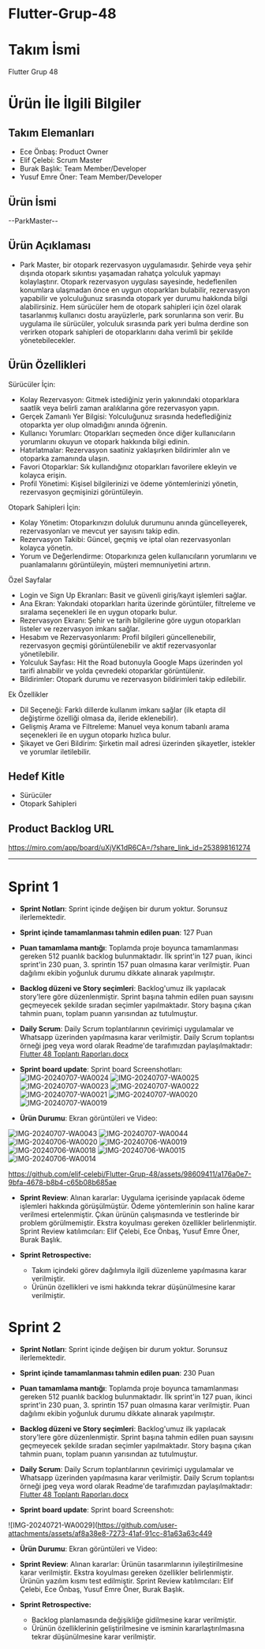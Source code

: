 # Flutter-Grup-48

# **Takım İsmi**

Flutter Grup 48

# Ürün İle İlgili Bilgiler

## Takım Elemanları

- Ece Önbaş: Product Owner
- Elif Çelebi: Scrum Master
- Burak Başlık: Team Member/Developer
- Yusuf Emre Öner: Team Member/Developer

## Ürün İsmi

--ParkMaster--

## Ürün Açıklaması

- Park Master, bir otopark rezervasyon uygulamasıdır. Şehirde veya şehir dışında otopark sıkıntısı yaşamadan rahatça yolculuk yapmayı kolaylaştırır. Otopark rezervasyon uygulası sayesinde, hedeflenilen konumlara ulaşmadan önce en uygun otoparkları bulabilir, rezervasyon yapabilir ve yolculuğunuz sırasında otopark yer durumu hakkında bilgi alabilirsiniz. Hem sürücüler hem de otopark sahipleri için özel olarak tasarlanmış kullanıcı dostu arayüzlerle, park sorunlarına son verir. Bu uygulama ile sürücüler, yolculuk sırasında park yeri bulma derdine son verirken otopark sahipleri de otoparklarını daha verimli bir şekilde yönetebilecekler.


## Ürün Özellikleri

Sürücüler İçin:

- Kolay Rezervasyon: Gitmek istediğiniz yerin yakınındaki otoparklara saatlik veya belirli zaman aralıklarına göre rezervasyon yapın.
- Gerçek Zamanlı Yer Bilgisi: Yolculuğunuz sırasında hedeflediğiniz otoparkta yer olup olmadığını anında öğrenin.
- Kullanıcı Yorumları: Otoparkları seçmeden önce diğer kullanıcıların yorumlarını okuyun ve otopark hakkında bilgi edinin.
- Hatırlatmalar: Rezervasyon saatiniz yaklaşırken bildirimler alın ve otoparka zamanında ulaşın.
- Favori Otoparklar: Sık kullandığınız otoparkları favorilere ekleyin ve kolayca erişin.
- Profil Yönetimi: Kişisel bilgilerinizi ve ödeme yöntemlerinizi yönetin, rezervasyon geçmişinizi görüntüleyin.

Otopark Sahipleri İçin:

- Kolay Yönetim: Otoparkınızın doluluk durumunu anında güncelleyerek, rezervasyonları ve mevcut yer sayısını takip edin.
- Rezervasyon Takibi: Güncel, geçmiş ve iptal olan rezervasyonları kolayca yönetin.
- Yorum ve Değerlendirme: Otoparkınıza gelen kullanıcıların yorumlarını ve puanlamalarını görüntüleyin, müşteri memnuniyetini artırın.

Özel Sayfalar

- Login ve Sign Up Ekranları: Basit ve güvenli giriş/kayıt işlemleri sağlar.
- Ana Ekran: Yakındaki otoparkları harita üzerinde görüntüler, filtreleme ve sıralama seçenekleri ile en uygun otoparkı bulur.
- Rezervasyon Ekranı: Şehir ve tarih bilgilerine göre uygun otoparkları listeler ve rezervasyon imkanı sağlar.
- Hesabım ve Rezervasyonlarım: Profil bilgileri güncellenebilir, rezervasyon geçmişi görüntülenebilir ve aktif rezervasyonlar yönetilebilir.
- Yolculuk Sayfası: Hit the Road butonuyla Google Maps üzerinden yol tarifi alınabilir ve yolda çevredeki otoparklar görüntülenir.
- Bildirimler: Otopark durumu ve rezervasyon bildirimleri takip edilebilir.

Ek Özellikler

- Dil Seçeneği: Farklı dillerde kullanım imkanı sağlar (ilk etapta dil değiştirme özelliği olmasa da, ileride eklenebilir).
- Gelişmiş Arama ve Filtreleme: Manuel veya konum tabanlı arama seçenekleri ile en uygun otoparkı hızlıca bulur.
- Şikayet ve Geri Bildirim: Şirketin mail adresi üzerinden şikayetler, istekler ve yorumlar iletilebilir.

## Hedef Kitle

- Sürücüler
- Otopark Sahipleri

## Product Backlog URL
https://miro.com/app/board/uXjVK1dR6CA=/?share_link_id=253898161274

---

# Sprint 1

- **Sprint Notları**: Sprint içinde değişen bir durum yoktur. Sorunsuz ilerlemektedir. 

- **Sprint içinde tamamlanması tahmin edilen puan**: 127 Puan

- **Puan tamamlama mantığı**: Toplamda proje boyunca tamamlanması gereken 512 puanlık backlog bulunmaktadır. İlk sprint'in 127 puan, ikinci sprint'in 230 puan, 3. sprintin 157 puan olmasına karar verilmiştir. Puan dağılımı ekibin yoğunluk durumu dikkate alınarak yapılmıştır.

- **Backlog düzeni ve Story seçimleri**: Backlog'umuz ilk yapılacak story'lere göre düzenlenmiştir. Sprint başına tahmin edilen puan sayısını geçmeyecek şekilde sıradan seçimler yapılmaktadır. Story başına çıkan tahmin puanı, toplam puanın yarısından az tutulmuştur. 

- **Daily Scrum**: Daily Scrum toplantılarının çevirimiçi uygulamalar ve Whatsapp üzerinden yapılmasına karar verilmiştir. Daily Scrum toplantısı örneği jpeg veya word olarak Readme'de tarafımızdan paylaşılmaktadır: [Flutter 48 Toplantı Raporları.docx](https://github.com/user-attachments/files/16117435/Flutter.48.Toplanti.Raporlari.docx)

- **Sprint board update**: Sprint board Screenshotları:
![IMG-20240707-WA0024](https://github.com/elif-celebi/Flutter-Grup-48/assets/98609411/e129f45f-239a-4221-8fb1-74fccc3a8994)
![IMG-20240707-WA0025](https://github.com/elif-celebi/Flutter-Grup-48/assets/98609411/3354708b-23b1-4521-bd01-1a9c6bdc0e09)
![IMG-20240707-WA0023](https://github.com/elif-celebi/Flutter-Grup-48/assets/98609411/1e93f0fb-9f04-4918-bc97-6005eaac903f)
![IMG-20240707-WA0022](https://github.com/elif-celebi/Flutter-Grup-48/assets/98609411/2246cee8-4ac5-4eb3-80d9-5ad6daba7170)
![IMG-20240707-WA0021](https://github.com/elif-celebi/Flutter-Grup-48/assets/98609411/55a56359-b2d5-4d30-9886-4e5ebfd7e2d9)
![IMG-20240707-WA0020](https://github.com/elif-celebi/Flutter-Grup-48/assets/98609411/7902ef82-b98c-4006-bd3e-e2309add1936)
![IMG-20240707-WA0019](https://github.com/elif-celebi/Flutter-Grup-48/assets/98609411/c7af6e54-a03a-44d5-bb8c-0b8095854d30)

  
- **Ürün Durumu**: Ekran görüntüleri ve Video:

![IMG-20240707-WA0043](https://github.com/elif-celebi/Flutter-Grup-48/assets/98609411/3f86bfce-5ec6-4b8e-8c7a-f6e294c09197)
![IMG-20240707-WA0044](https://github.com/elif-celebi/Flutter-Grup-48/assets/98609411/a420afab-c6b2-42c0-9ad5-f2f7240605b1)
![IMG-20240706-WA0020](https://github.com/elif-celebi/Flutter-Grup-48/assets/98609411/e943d464-e6bb-4fb1-bdee-fa98abcb04c6)
![IMG-20240706-WA0019](https://github.com/elif-celebi/Flutter-Grup-48/assets/98609411/5863fa13-a588-4bfa-a18b-a6a3ecd2f296)
![IMG-20240706-WA0018](https://github.com/elif-celebi/Flutter-Grup-48/assets/98609411/f0db9f5d-7422-4a70-92d0-ead977104988)
![IMG-20240706-WA0015](https://github.com/elif-celebi/Flutter-Grup-48/assets/98609411/4ec17d41-e9bc-4360-b045-fe58896875a9)
![IMG-20240706-WA0014](https://github.com/elif-celebi/Flutter-Grup-48/assets/98609411/43873f46-5365-4161-bdd5-05b5aded437a)

https://github.com/elif-celebi/Flutter-Grup-48/assets/98609411/a176a0e7-9bfa-4678-b8b4-c65b08b685ae


- **Sprint Review**: 
Alınan kararlar: Uygulama içerisinde yapılacak ödeme işlemleri hakkında görüşülmüştür. Ödeme yöntemlerinin son haline karar verilmesi ertelenmiştir. Çıkan ürünün çalışmasında ve testlerinde bir problem görülmemiştir. Ekstra koyulması gereken özellikler belirlenmiştir. Sprint Review katılımcıları: Elif Çelebi, Ece Önbaş, Yusuf Emre Öner, Burak Başlık.

- **Sprint Retrospective:**
  - Takım içindeki görev dağılımıyla ilgili düzenleme yapılmasına karar verilmiştir.
  - Ürünün özellikleri ve ismi hakkında tekrar düşünülmesine karar verilmiştir.


# Sprint 2

- **Sprint Notları**: Sprint içinde değişen bir durum yoktur. Sorunsuz ilerlemektedir. 

- **Sprint içinde tamamlanması tahmin edilen puan**: 230 Puan

- **Puan tamamlama mantığı**: Toplamda proje boyunca tamamlanması gereken 512 puanlık backlog bulunmaktadır. İlk sprint'in 127 puan, ikinci sprint'in 230 puan, 3. sprintin 157 puan olmasına karar verilmiştir. Puan dağılımı ekibin yoğunluk durumu dikkate alınarak yapılmıştır.

- **Backlog düzeni ve Story seçimleri**: Backlog'umuz ilk yapılacak story'lere göre düzenlenmiştir. Sprint başına tahmin edilen puan sayısını geçmeyecek şekilde sıradan seçimler yapılmaktadır. Story başına çıkan tahmin puanı, toplam puanın yarısından az tutulmuştur. 

- **Daily Scrum**: Daily Scrum toplantılarının çevirimiçi uygulamalar ve Whatsapp üzerinden yapılmasına karar verilmiştir. Daily Scrum toplantısı örneği jpeg veya word olarak Readme'de tarafımızdan paylaşılmaktadır: 
[Flutter 48 Toplantı Raporları.docx](https://github.com/user-attachments/files/16325280/Flutter.48.Toplanti.Raporlari.docx)

- **Sprint board update**: Sprint board Screenshotı:

![IMG-20240721-WA0029](https://github.com/user-attachments/assets/af8a38e8-7273-41af-91cc-81a63a63c449

- **Ürün Durumu**: Ekran görüntüleri ve Video:

- **Sprint Review**: 
Alınan kararlar: Ürünün tasarımlarının iyileştirilmesine karar verilmiştir. Ekstra koyulması gereken özellikler belirlenmiştir. Ürünün yazılım kısmı test edilmiştir.  Sprint Review katılımcıları: Elif Çelebi, Ece Önbaş, Yusuf Emre Öner, Burak Başlık.

- **Sprint Retrospective:**
  - Backlog planlamasında değişikliğe gidilmesine karar verilmiştir.
  - Ürünün özelliklerinin geliştirilmesine ve isminin kararlaştırılmasına tekrar düşünülmesine karar verilmiştir.


